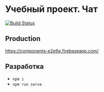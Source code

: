 # Учебный проект. Чат #

[![Build Status](https://travis-ci.org/iketari/superchat.svg?branch=master)](https://travis-ci.org/iketari/superchat)

## Production ##

https://components-e2e6e.firebaseapp.com/

## Разработка ##

- `npm i`
- `npm run serve`

